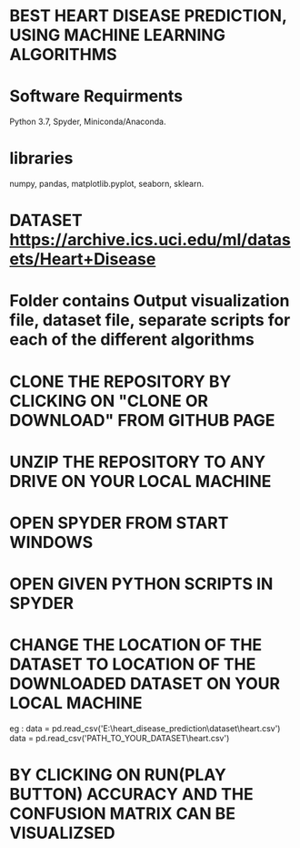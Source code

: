 # BEST HEART DISEASE PREDICTION, USING MACHINE LEARNING ALGORITHMS
#   Software Requirments
Python 3.7,
Spyder,
Miniconda/Anaconda.

# libraries
numpy,
pandas,
matplotlib.pyplot,
seaborn,
sklearn.

# DATASET https://archive.ics.uci.edu/ml/datasets/Heart+Disease

#  Folder contains Output visualization file, dataset file, separate scripts for each of the different algorithms
#  CLONE THE REPOSITORY BY CLICKING ON "CLONE OR DOWNLOAD" FROM GITHUB PAGE 
#  UNZIP THE REPOSITORY TO ANY DRIVE ON YOUR LOCAL MACHINE
#  OPEN SPYDER FROM START WINDOWS
#  OPEN GIVEN PYTHON SCRIPTS IN SPYDER 
#  CHANGE THE LOCATION OF THE DATASET TO LOCATION OF THE DOWNLOADED DATASET ON YOUR LOCAL MACHINE
eg : data = pd.read_csv('E:\\heart_disease_prediction\\dataset\\heart.csv')
data = pd.read_csv('PATH_TO_YOUR_DATASET\\heart.csv')
#  BY CLICKING ON RUN(PLAY BUTTON) ACCURACY AND THE CONFUSION MATRIX CAN BE VISUALIZSED
